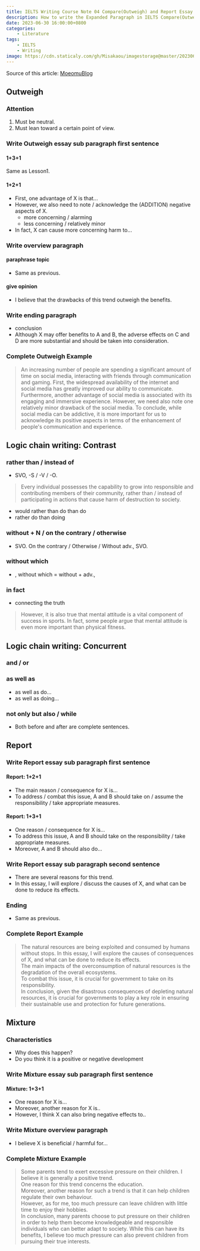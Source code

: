 ```yaml
---
title: IELTS Writing Course Note 04 Compare(Outweigh) and Report Essay
description: How to write the Expanded Paragraph in IELTS Compare(Outweigh) and Report Essay
date: 2023-06-30 16:00:00+0800
categories:
    - Literature
tags:
    - IELTS
    - Writing
image: https://cdn.staticaly.com/gh/Misakaou/imagestorage@master/20230630/IELTS-Writing-Course-Note-04-Compare(Outweigh)-and-Report-Essay.3sgs2f8b61kw.webp
---
```


Source of this article: [MoeomuBlog](/posts/ielts-writing-course-note-04-compareoutweigh-and-report-essay/)

## Outweigh

### Attention

1. Must be neutral.
2. Must lean toward a certain point of view.

### Write Outweigh essay sub paragraph first sentence

#### 1+3+1

Same as Lesson1.

#### 1+2+1

- First, one advantage of X is that...
- However, we also need to note / acknowledge the (ADDITION) negative aspects of X.
  - more concerning / alarming
  - less concerning / relatively minor
- In fact, X can cause more concerning harm to...

### Write overview paragraph

#### paraphrase topic

- Same as previous.

#### give opinion

- I believe that the drawbacks of this trend outweigh the benefits.

### Write ending paragraph

- conclusion
- Although X may offer benefits to A and B, the adverse effects on C and D are more substantial and should be taken into consideration.

### Complete Outweigh Example

> An increasing number of people are spending a significant amount of time on social media, interacting with friends through communication and gaming.
First, the widespread availability of the internet and social media has greatly improved our ability to communicate.
Furthermore, another advantage of social media is associated with its engaging and immersive experience.
However, we need also note one relatively minor drawback of the social media.
To conclude, while social media can be addictive, it is more important for us to acknowledge its positive aspects in terms of the enhancement of people's communication and experience.

## Logic chain writing: Contrast

### rather than / instead of

- SVO, -S / -V / -O.

> Every individual possesses the capability to grow into responsible and contributing members of their community, rather than / instead of participating in actions that cause harm of destruction to society.

- would rather than do than do
- rather do than doing

### without + N / on the contrary / otherwise

- SVO. On the contrary / Otherwise / Without adv., SVO.

### without which

- , without which = without + adv.,

### in fact

- connecting the truth

> However, it is also true that mental attitude is a vital component of success in sports. In fact, some people argue that mental attitude is even more important than physical fitness.

## Logic chain writing: Concurrent

### and / or

### as well as

- as well as do...
- as well as doing...

### not only but also / while

- Both before and after are complete sentences.

## Report

### Write Report essay sub paragraph first sentence

#### Report: 1+2+1

- The main reason / consequence for X is...
- To address / combat this issue, A and B should take on / assume the responsibility / take appropriate measures.

#### Report: 1+3+1

- One reason / consequence for X is...
- To address this issue, A and B should take on the responsibility / take appropriate measures.
- Moreover, A and B should also do...

### Write Report essay sub paragraph second sentence

- There are several reasons for this trend.
- In this essay, I will explore / discuss the causes of X, and what can be done to reduce its effects.

### Ending

- Same as previous.

### Complete Report Example

> The natural resources are being exploited and consumed by humans without stops. In this essay, I will explore the causes of consequences of X, and what can be done to reduce its effects.  
> The main impacts of the overconsumption of natural resources is the degradation of the overall ecosystems.  
> To combat this issue, it is crucial for government to take on its responsibility.  
> In conclusion, given the disastrous consequences of depleting natural resources, it is crucial for governments to play a key role in ensuring their sustainable use and protection for future generations.

## Mixture

### Characteristics

- Why does this happen?
- Do you think it is a positive or negative development

### Write Mixture essay sub paragraph first sentence

#### Mixture: 1+3+1

- One reason for X is...
- Moreover, another reason for X is..
- However, I think X can also bring negative effects to..

### Write Mixture overview paragraph

- I believe X is beneficial / harmful for...

### Complete Mixture Example

> Some parents tend to exert excessive pressure on their children. I believe it is generally a positive trend.  
> One reason for this trend concerns the education.  
> Moreover, another reason for such a trend is that it can help children regulate their own behaviour.  
> However, as for me, too much pressure can leave children with little time to enjoy their hobbies.  
> In conclusion, many parents choose to put pressure on their children in order to help them become knowledgeable and responsible individuals who can better adapt to society. While this can have its benefits, I believe too much pressure can also prevent children from pursuing their true interests.
